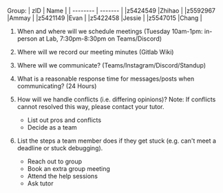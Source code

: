 Group:
| zID      | Name    |
| -------- | ------- |
|z5424549  |Zhihao   |
|z5592967  |Ammay    |
|z5421149  |Evan     |
|z5422458  |Jessie   |
|z5547015  |Chang    |

1. When and where will we schedule meetings (Tuesday 10am-1pm: in-person at Lab, 7:30pm-8:30pm on Teams/Discord)

2. Where will we record our meeting minutes (Gitlab Wiki)

3. Where will we communicate? (Teams/Instagram/Discord/Standup)

4. What is a reasonable response time for messages/posts when communicating? (24 Hours)

5. How will we handle conflicts (i.e. differing opinions)? Note: If conflicts cannot resolved this way, please contact your tutor.
    - List out pros and conflicts
    - Decide as a team

6. List the steps a team member does if they get stuck (e.g. can't meet a deadline or stuck debugging).
    - Reach out to group
    - Book an extra group meeting
    - Attend the help sessions
    - Ask tutor